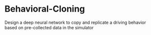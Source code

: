 # Behavioral-Cloning
Design a deep neural network to copy and replicate a driving behavior based on pre-collected data in the simulator
